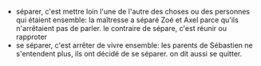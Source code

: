 - séparer, c'est mettre loin l'une de l'autre des choses ou des personnes qui étaient ensemble: la maîtresse a séparé Zoé et Axel parce qu'ils n'arrêtaient pas de parler.
  le contraire de sépare, c'est réunir ou rapproter
- se séparer, c'est arrêter de vivre ensemble: les parents de Sébastien ne s'entendent plus, ils ont décidé de se séparer.
  on dit aussi se quitter.